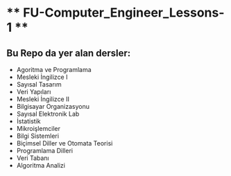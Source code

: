 # ** FU-Computer_Engineer_Lessons-1 **

## Bu Repo da yer alan dersler:

* Agoritma ve Programlama
* Mesleki İngilizce I
* Sayısal Tasarım
* Veri Yapıları
* Mesleki İngilizce II
* Bilgisayar Organizasyonu
* Sayısal Elektronik Lab
* İstatistik
* Mikroişlemciler
* Bilgi Sistemleri
* Biçimsel Diller ve Otomata Teorisi
* Programlama Dilleri
* Veri Tabanı
* Algoritma Analizi
